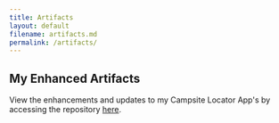 ```yaml
---
title: Artifacts
layout: default
filename: artifacts.md
permalink: /artifacts/
---
```


## My Enhanced Artifacts

View the enhancements and updates to my Campsite Locator App's by accessing the repository [here](https://github.com/ericagates/campsite-locator-app).
